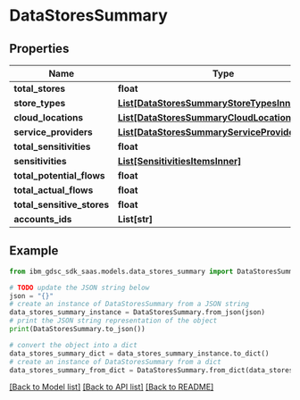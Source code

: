 # DataStoresSummary


## Properties

Name | Type | Description | Notes
------------ | ------------- | ------------- | -------------
**total_stores** | **float** |  | 
**store_types** | [**List[DataStoresSummaryStoreTypesInner]**](DataStoresSummaryStoreTypesInner.md) |  | 
**cloud_locations** | [**List[DataStoresSummaryCloudLocationsInner]**](DataStoresSummaryCloudLocationsInner.md) |  | 
**service_providers** | [**List[DataStoresSummaryServiceProvidersInner]**](DataStoresSummaryServiceProvidersInner.md) |  | 
**total_sensitivities** | **float** |  | 
**sensitivities** | [**List[SensitivitiesItemsInner]**](SensitivitiesItemsInner.md) |  | 
**total_potential_flows** | **float** |  | 
**total_actual_flows** | **float** |  | 
**total_sensitive_stores** | **float** |  | 
**accounts_ids** | **List[str]** |  | 

## Example

```python
from ibm_gdsc_sdk_saas.models.data_stores_summary import DataStoresSummary

# TODO update the JSON string below
json = "{}"
# create an instance of DataStoresSummary from a JSON string
data_stores_summary_instance = DataStoresSummary.from_json(json)
# print the JSON string representation of the object
print(DataStoresSummary.to_json())

# convert the object into a dict
data_stores_summary_dict = data_stores_summary_instance.to_dict()
# create an instance of DataStoresSummary from a dict
data_stores_summary_from_dict = DataStoresSummary.from_dict(data_stores_summary_dict)
```
[[Back to Model list]](../README.md#documentation-for-models) [[Back to API list]](../README.md#documentation-for-api-endpoints) [[Back to README]](../README.md)


